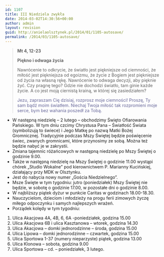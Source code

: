 ```yaml
---
id: 1107
title: III Niedziela zwykła
date: 2014-03-02T14:30:56+00:00
author: admin
layout: revision
guid: http://anielaolsztynek.pl/2014/01/1105-autosave/
permalink: /2014/03/1105-autosave/
---
```

> **Mt 4, 12-23**
> 
> **Piękno i odwaga życia**
> 
> Nawrócenie to odkrycie, że światło jest piękniejsze od ciemności, że miłość jest piękniejsza od egoizmu, że życie z Bogiem jest piękniejsze od życia na własną rękę. Nawrócenie to odwaga decyzji, aby pięknie żyć. Czy pragnę tego? Gdzie nie dochodzi światło, tam ginie każde życie. A co jest moją ciernistą krainą, w której się zasiedziałem?
> 
> <span style="color: #666699;">Jezu, zapraszam Cię dzisiaj, rozprosz moje ciemności! Proszę, Ty sam bądź moim światłem. Niechaj Twoja miłość tak rozpromieni moje serce, bym bez wahania poszedł za Tobą.</span>

  * W następną niedzielę &#8211; 2 lutego &#8211; obchodzimy Święto Ofiarowania Pańskiego. W tym dniu czcimy Chrystusa Pana &#8211; Światłość Świata (symbolizują to świece) i Jego Matkę po nazwą Matki Bożej Gromnicznej. Tradycyjnie podczas Mszy Świętej będzie poświęcenie świec, zwanych gromnicami, które przynosimy ze sobą. Można też będzie nabyć je w zakrystii.
  * Zmiana tajemnic różańcowych w następną niedzielę po Mszy Świętej o godzinie 9.00.
  * Także w następną niedzielę na Mszy Świętej o godzinie 11.00 wystąpi chórek &#8222;Studio Wokalne&#8221; pod kierownictwem P. Marianny Kucińskiej, działający przy MDK w Olsztynku.
  * Jest do nabycia nowy numer &#8222;Gościa Niedzielnego&#8221;.
  * Msze Święte w tym tygodniu: jutro (poniedziałek) Mszy Świętej nie będzie, w sobotę o godzinie 17.00, w pozostałe dni o godzinie 8.00.
  * W najbliższy piątek dyżur w punkcie Caritas w godzinach 18.00-18.30.
  * Nauczycielom, dzieciom i młodzieży na progu ferii zimowych życzę miłego odpoczynku i samych najlepszych wrażeń.
  * Porządek kolędy w tym tygodniu:

  1. Ulica Akacjowa 4A, 4B, 6, 6A -poniedziałek, godzina 15.00
  2. Ulica Akacjowa 6B i ulica Kasztanowa &#8211; wtorek, godzina 14.30
  3. Ulica Akacjowa &#8211; domki jednorodzinne &#8211; środa, godzina 15.00
  4. Ulica Lipowa &#8211; domki jednorodzinne &#8211; czwartek, godzina 15.00
  5. Ulica Sportowa 1-37 (numery nieparzyste) piątek, godzina 13.00
  6. Ulica Klonowa &#8211; sobota, godzina 9.00
  7. Ulica Sportowa &#8211; cd. &#8211; poniedziałek, 3 lutego.